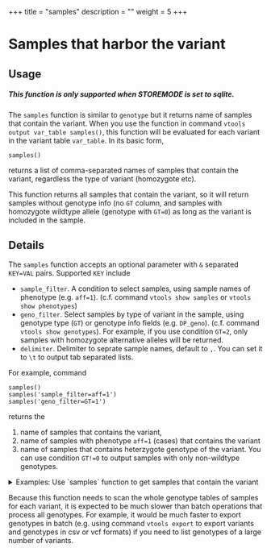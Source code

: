 +++
title = "samples"
description = ""
weight = 5
+++


# Samples that harbor the variant


## Usage

##### This function is only supported when STOREMODE is set to sqlite. 

The `samples` function is similar to `genotype` but it returns name of samples that contain the variant. When you use the function in command `vtools output var_table samples()`, this function will be evaluated for each variant in the variant table `var_table`. In its basic form, 



    samples()
    

returns a list of comma-separated names of samples that contain the variant, regardless the type of variant (homozygote etc). 



This function returns all samples that contain the variant, so it will return samples without genotype info (no `GT` column, and samples with homozygote wildtype allele (genotype with `GT=0`) as long as the variant is included in the sample. 



## Details

The `samples` function accepts an optional parameter with `&` separated `KEY=VAL` pairs. Supported `KEY` include 



*   `sample_filter`. A condition to select samples, using sample names of phenotype (e.g. `aff=1`). (c.f. command `vtools show samples` or `vtools show phenotypes`) 
*   `geno_filter`. Select samples by type of variant in the sample, using genotype type (`GT`) or genotype info fields (e.g. `DP_geno`). (c.f. command `vtools show genotypes`). For example, if you use condition `GT=2`, only samples with homozygote alternative alleles will be returned. 
*   `delimiter`. Delimiter to seprate sample names, default to `,`. You can set it to `\t` to output tab separated lists. 

For example, command 



    samples()
    samples('sample_filter=aff=1')
    samples('geno_filter=GT=1')
    

returns the 

1.  name of samples that contains the variant, 
2.  name of samples with phenotype `aff=1` (cases) that contains the variant 
3.  name of samples that contains heterzygote genotype of the variant. You can use condition `GT!=0` to output samples with only non-wildtype genotypes. 

<details><summary> Examples: Use `samples` function to get samples that contain the variant</summary> Continue to use the project from the previous example, let us see which samples that contain the variants 



    % vtools admin --load_snapshot vt_simple
    % vtools admin --rename_samples "filename='V2.vcf'" SAMP2
    % vtools admin --rename_samples "filename='V3.vcf'" SAMP3
    % vtools output variant chr pos ref alt "samples()" -l 10
    

    1	4540 	G	A	SAMP1,SAMP3
    1	5683 	G	T	SAMP1
    1	5966 	T	G	SAMP1,SAMP2,SAMP3
    1	6241 	T	C	SAMP1,SAMP3
    1	9992 	C	T	SAMP1,SAMP3
    1	9993 	G	A	SAMP1,SAMP3
    1	10007	G	A	SAMP1,SAMP2,SAMP3
    1	10098	G	A	SAMP1
    1	14775	G	A	SAMP1,SAMP3
    1	16862	A	G	SAMP1,SAMP3
    

Just to show the results from `genotype()` and `samples()` match each other: 



    % vtools output variant chr pos ref alt "genotype('SAMP1')" "genotype('SAMP2')" \
        "genotype('SAMP3')" "samples()"  -l 10
    

    1	4540 	G	A	1	.	1	SAMP1,SAMP3
    1	5683 	G	T	1	.	.	SAMP1
    1	5966 	T	G	1	1	1	SAMP1,SAMP2,SAMP3
    1	6241 	T	C	1	.	1	SAMP1,SAMP3
    1	9992 	C	T	1	.	1	SAMP1,SAMP3
    1	9993 	G	A	1	.	1	SAMP1,SAMP3
    1	10007	G	A	1	1	1	SAMP1,SAMP2,SAMP3
    1	10098	G	A	2	.	.	SAMP1
    1	14775	G	A	2	.	2	SAMP1,SAMP3
    1	16862	A	G	2	.	2	SAMP1,SAMP3
    

You can limit the samples to those with a particular type of genotype 



    % vtools output variant chr pos ref alt "genotype('SAMP1')" "genotype('SAMP2')" \
        "genotype('SAMP3')" "samples('geno_filter=GT=2')"  -l 10
    

    1	4540 	G	A	1	.	1	.
    1	5683 	G	T	1	.	.	.
    1	5966 	T	G	1	1	1	.
    1	6241 	T	C	1	.	1	.
    1	9992 	C	T	1	.	1	.
    1	9993 	G	A	1	.	1	.
    1	10007	G	A	1	1	1	.
    1	10098	G	A	2	.	.	SAMP1
    1	14775	G	A	2	.	2	SAMP1,SAMP3
    1	16862	A	G	2	.	2	SAMP1,SAMP3
    

</details>



Because this function needs to scan the whole genotype tables of samples for each variant, it is expected to be much slower than batch operations that process all genotypes. For example, it would be much faster to export genotypes in batch (e.g. using command `vtools export` to export variants and genotypes in csv or vcf formats) if you need to list genotypes of a large number of variants.